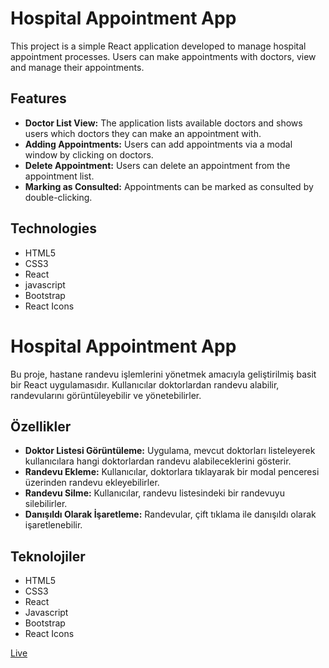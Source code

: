 # Hospital Appointment App

This project is a simple React application developed to manage hospital appointment processes. Users can make appointments with doctors, view and manage their appointments.

## Features

- **Doctor List View:** The application lists available doctors and shows users which doctors they can make an appointment with.
- **Adding Appointments:** Users can add appointments via a modal window by clicking on doctors.
- **Delete Appointment:** Users can delete an appointment from the appointment list.
- **Marking as Consulted:** Appointments can be marked as consulted by double-clicking.

## Technologies

- HTML5
- CSS3
- React
- javascript
- Bootstrap
- React Icons

# Hospital Appointment App

Bu proje, hastane randevu işlemlerini yönetmek amacıyla geliştirilmiş basit bir React uygulamasıdır. Kullanıcılar doktorlardan randevu alabilir, randevularını görüntüleyebilir ve yönetebilirler.

## Özellikler

- **Doktor Listesi Görüntüleme:** Uygulama, mevcut doktorları listeleyerek kullanıcılara hangi doktorlardan randevu alabileceklerini gösterir.
- **Randevu Ekleme:** Kullanıcılar, doktorlara tıklayarak bir modal penceresi üzerinden randevu ekleyebilirler.
- **Randevu Silme:** Kullanıcılar, randevu listesindeki bir randevuyu silebilirler.
- **Danışıldı Olarak İşaretleme:** Randevular, çift tıklama ile danışıldı olarak işaretlenebilir.

## Teknolojiler

- HTML5
- CSS3
- React
- Javascript
- Bootstrap
- React Icons

[Live](https://fy-hospital-appointment-app.netlify.app/)

